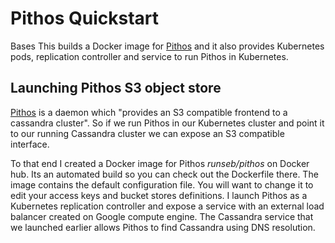 Pithos Quickstart
====================

Bases
This builds a Docker image for [Pithos](https://github.com/exoscale/pithos) and it also provides Kubernetes pods, replication controller and service to run Pithos in Kubernetes.

## Launching Pithos S3 object store

[Pithos](http://pithos.io) is a daemon which "provides an S3 compatible frontend to a cassandra cluster". So if we run Pithos in our Kubernetes cluster and point it to our running Cassandra cluster we can expose an S3 compatible interface.

To that end I created a Docker image for Pithos _runseb/pithos_ on Docker hub. Its an automated build so you can check out the Dockerfile there. The image contains the default configuration file. You will want to change it to edit your access keys and bucket stores definitions. I launch Pithos as a Kubernetes replication controller and expose a service with an external load balancer created on Google compute engine. The Cassandra service that we launched earlier allows Pithos to find Cassandra using DNS resolution. 


